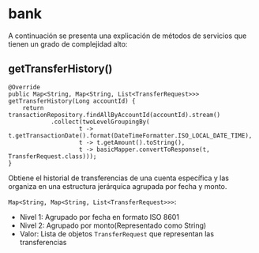 # bank
A continuación se presenta una explicación de métodos de servicios que tienen un grado de complejidad alto:

## getTransferHistory()
```
@Override
public Map<String, Map<String, List<TransferRequest>>> getTransferHistory(Long accountId) {
    return transactionRepository.findAllByAccountId(accountId).stream()
            .collect(twoLevelGroupingBy(
                    t -> t.getTransactionDate().format(DateTimeFormatter.ISO_LOCAL_DATE_TIME),
                    t -> t.getAmount().toString(),
                    t -> basicMapper.convertToResponse(t, TransferRequest.class)));
}
```
Obtiene el historial de transferencias de una cuenta específica y las organiza en una estructura jerárquica agrupada por
fecha y monto.

`Map<String, Map<String, List<TransferRequest>>>`:
- Nivel 1: Agrupado por fecha en formato ISO 8601
- Nivel 2: Agrupado por monto(Representado como String)
- Valor: Lista de objetos `TransferRequest` que representan las transferencias

